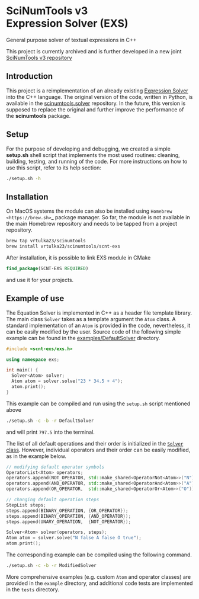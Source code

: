 # SciNumTools v3 <br/>Expression Solver (EXS)

General purpose solver of textual expressions in C++

This project is currently archived and is further developed in a new joint [SciNumTools v3 repository](https://github.com/vrtulka23/scinumtools3)

## Introduction

This project is a reimplementation of an already existing [Expression Solver](https://vrtulka23.github.io/scinumtools/solver/index.html) into the C++ language.
The original version of the code, written in Python, is available in the [scinumtools.solver](https://github.com/vrtulka23/scinumtools/tree/main/src/scinumtools/solver) repository.
In the future, this version is supposed to replace the original and further improve the performance of the **scinumtools** package.

## Setup

For the purpose of developing and debugging, we created a simple **setup.sh** shell script that implements the most used routines: cleaning, building, testing, and running of the code. For more instructions on how to use this script, refer to its help section:

```bash
./setup.sh -h
```

## Installation

On MacOS systems the module can also be installed using `Homebrew <https://brew.sh>`_ package manager.
So far, the module is not available in the main Homebrew repository and needs to be tapped from a project repository.

```bash
brew tap vrtulka23/scinumtools
brew install vrtulka23/scinumtools/scnt-exs
```

After installation, it is possible to link EXS module in CMake

```cmake
find_package(SCNT-EXS REQUIRED)
```

and use it for your projects.

## Example of use

The Equation Solver is implemented in C++ as a header file template library.
The main class ``Solver`` takes as a template argument the ``Atom`` class.
A standard implementation of an ``Atom`` is provided in the code, nevertheless, it can be easily modified by the user.
Source code of the following simple example can be found in the [examples/DefaultSolver](https://github.com/vrtulka23/exs-cpp/tree/main/examples/DefaultSolver) directory.

```cpp
#include <scnt-exs/exs.h>

using namespace exs;

int main() {
  Solver<Atom> solver;
  Atom atom = solver.solve("23 * 34.5 + 4");
  atom.print();
}
```

This example can be compiled and run using the ``setup.sh`` script mentioned above

```bash
./setup.sh -c -b -r DefaultSolver
```

and will print ``797.5`` into the terminal.

The list of all default operations and their order is initialized in the [``Solver`` class](https://github.com/vrtulka23/exs-cpp/blob/main/src/solver.h).
However, individual operators and their order can be easily modified, as in the example below.

```cpp
// modifying default operator symbols
OperatorList<Atom> operators;
operators.append(NOT_OPERATOR, std::make_shared<OperatorNot<Atom>>("N"));
operators.append(AND_OPERATOR, std::make_shared<OperatorAnd<Atom>>("A"));
operators.append(OR_OPERATOR,  std::make_shared<OperatorOr<Atom>>("O"));

// changing default operation steps
StepList steps;
steps.append(BINARY_OPERATION, {OR_OPERATOR});
steps.append(BINARY_OPERATION, {AND_OPERATOR});
steps.append(UNARY_OPERATION,  {NOT_OPERATOR});

Solver<Atom> solver(operators, steps);
Atom atom = solver.solve("N false A false O true");
atom.print();
```

The corresponding example can be compiled using the following command.

```bash
./setup.sh -c -b -r ModifiedSolver
```

More comprehensive examples (e.g. custom ``Atom`` and operator classes) are provided in the ``example`` directory, and additional code tests are implemented in the ``tests`` directory.
